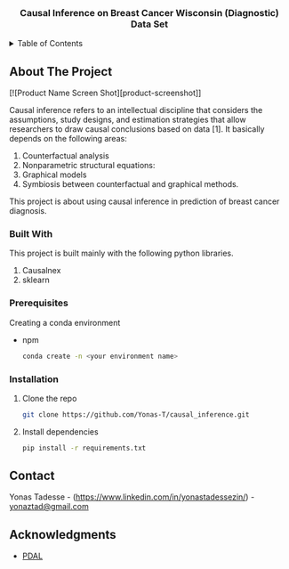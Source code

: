 <div id="top"></div>


<!-- PROJECT LOGO -->
<br />
<div align="center">

  <h3 align="center">Causal Inference on Breast Cancer Wisconsin (Diagnostic) Data Set</h3>

</div>


<!-- TABLE OF CONTENTS -->
<details>
  <summary>Table of Contents</summary>
  <ol>
    <li>
      <a href="#about-the-project">About The Project</a>
      <ul>
        <li><a href="#built-with">Built With</a></li>
      </ul>
    </li>
    <li>
      <a href="#getting-started">Getting Started</a>
      <ul>
        <li><a href="#prerequisites">Prerequisites</a></li>
        <li><a href="#installation">Installation</a></li>
      </ul>
    </li>
    <li><a href="#usage">Usage</a></li>
    <li><a href="#license">License</a></li>
    <li><a href="#contact">Contact</a></li>
    <li><a href="#acknowledgments">Acknowledgments</a></li>
  </ol>
</details>



<!-- ABOUT THE PROJECT -->
## About The Project

[![Product Name Screen Shot][product-screenshot]]

Causal inference refers to an intellectual discipline that considers the assumptions, study designs, and estimation strategies that allow researchers to draw causal conclusions based on data [1]. It basically depends on the following areas:
1. Counterfactual analysis
2. Nonparametric structural equations:
3. Graphical models
4. Symbiosis between counterfactual and graphical methods.

This project is about using causal inference in prediction of breast cancer diagnosis.

### Built With

This project is built mainly with the following python libraries.

1. Causalnex
2. sklearn


### Prerequisites

Creating a conda environment
* npm
  ```sh
  conda create -n <your environment name>
  ```

### Installation

1. Clone the repo
   ```sh
   git clone https://github.com/Yonas-T/causal_inference.git
   ```
2. Install dependencies
   ```sh
   pip install -r requirements.txt
   ```


<!-- CONTACT -->
## Contact

Yonas Tadesse - (https://www.linkedin.com/in/yonastadessezin/) - yonaztad@gmail.com


<!-- ACKNOWLEDGMENTS -->
## Acknowledgments


* [PDAL](https://pdal.io/)
